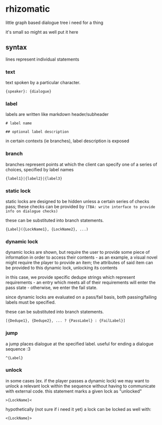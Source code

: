 # rhizomatic

little graph based dialogue tree i need for a thing

it's small so might as well put it here

## syntax

lines represent individual statements

### text
text spoken by a particular character.

```
{speaker}: {dialogue}
```

### label
labels are written like markdown header/subheader

```
# label name

## optional label description
```

in certain contexts (ie branches), label description is exposed

### branch
branches represent points at which the client can specify one of a series of choices, specified by label names

```
{label1}|{label2}|{label3}
```

### static lock
static locks are designed to be hidden unless a certain series of checks pass; these checks can be provided by `(TBA: write interface to provide info on dialogue checks)`

these can be substituted into branch statements.

```
{Label}({LockName1}, {LockName2}, ...)
```

### dynamic lock
dynamic locks are shown, but require the user to provide some piece of information in order to access their contents - as an example, a visual novel might require the player to provide an item; the attributes of said item can be provided to this dynamic lock, unlocking its contents

in this case, we provide specific dedupe strings which represent requirements - an entry which meets all of their requirements will enter the pass state - otherwise, we enter the fail state.

since dynamic locks are evaluated on a pass/fail basis, both passing/failing labels must be specified.

these can be substituted into branch statements.

```
[{Dedupe1}, {Dedupe2}, ... ? {PassLabel} : {FailLabel}]
```

### jump
a jump places dialogue at the specified label. useful for ending a dialogue sequence :3

```
^{Label}
```

### unlock
in some cases (ex. if the player passes a dynamic lock) we may want to unlock a relevant lock within the sequence without having to communicate with external code. this statement marks a given lock as "unlocked"

```
>{LockName}<
```

hypothetically (not sure if i need it yet) a lock can be locked as well with:

```
<{LockName}>
```